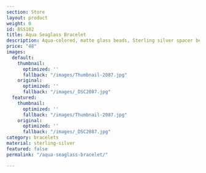 ```yaml
---
section: Store
layout: product
weight: 0
id: BSS102
title: Aqua Seaglass Bracelet
description: Aqua-colored, matte glass beads, Sterling silver spacer beads.
price: "48"
images:
  default:
    thumbnail:
      optimized: ''
      fallback: "/images/Thumbnail-2087.jpg"
    original:
      optimized: ''
      fallback: "/images/_DSC2087.jpg"
  featured:
    thumbnail:
      optimized: ''
      fallback: "/images/Thumbnail-2087.jpg"
    original:
      optimized: ''
      fallback: "/images/_DSC2087.jpg"
category: bracelets
material: sterling-silver
featured: false
permalink: "/aqua-seaglass-bracelet/"

---
```

